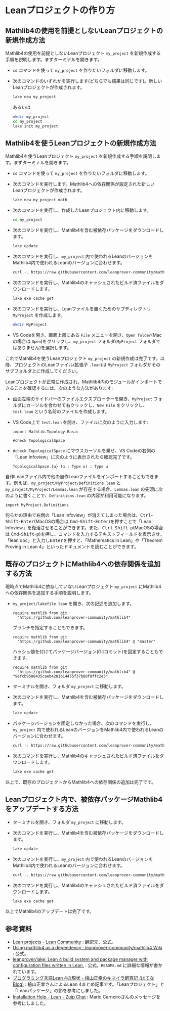 # Leanプロジェクトの作り方

## Mathlib4の使用を前提としないLeanプロジェクトの新規作成方法

Mathlib4の使用を前提としないLeanプロジェクト ``my_project`` を新規作成する手順を説明します。まずターミナルを開きます。

* ``cd`` コマンドを使って ``my_project`` を作りたいフォルダに移動します。

* 次のコマンドのいずれかを実行します(どちらでも結果は同じです)。新しいLeanプロジェクトが作成されます。

  ```sh
  lake new my_project
  ```

  あるいは

  ```sh
  mkdir my_project
  cd my_project
  lake init my_project
  ```

## Mathlib4を使うLeanプロジェクトの新規作成方法

Mathlib4を使うLeanプロジェクト ``my_project`` を新規作成する手順を説明します。まずターミナルを開きます。

* ``cd`` コマンドを使って ``my_project`` を作りたいフォルダに移動します。

* 次のコマンドを実行します。Mathlib4への依存関係が設定された新しいLeanプロジェクトが作成されます。

  ```sh
  lake new my_project math
  ```

* 次のコマンドを実行し、作成したLeanプロジェクト内に移動します。

  ```sh
  cd my_project
  ```

* 次のコマンドを実行し、Mathlib4を含む被依存パッケージをダウンロードします。

  ```sh
  lake update
  ```

* 次のコマンドを実行し、``my_project`` 内で使われるLeanのバージョンをMathlib4内で使われるLeanのバージョンに合わせます。

  ```sh
  curl -L https://raw.githubusercontent.com/leanprover-community/mathlib4/master/lean-toolchain -o lean-toolchain
  ```

* 次のコマンドを実行し、Mathlib4のキャッシュされたビルド済ファイルをダウンロードします。

  ```sh
  lake exe cache get
  ```

* 次のコマンドを実行し、Leanファイルを置くためのサブディレクトリ ``MyProject`` を作成します。

  ```sh
  mkdir MyProject
  ```

* VS Codeを開き、画面上部にある ``File`` メニューを開き、``Open folder``(Macの場合は ``Open``)をクリックし、``my_project`` フォルダ(``MyProject`` フォルダではありません)を選択します。

これでMathlib4を使うLeanプロジェクト ``my_project`` の新規作成は完了です。以降、プロジェクトのLeanファイル(拡張子 ``.lean``)は ``MyProject`` フォルダかそのサブフォルダ上に作成してください。

Leanプロジェクトが正常に作成され、Mathlib4内のモジュールがインポートできることを確認するには、次のような方法があります:

* 画面左端のサイドバーのファイルエクスプローラーを開き、``MyProject`` フォルダにカーソルを合わせて右クリックし、``New File`` をクリックし、``test.lean`` という名前のファイルを作成します。

* VS Code上で ``test.lean`` を開き、ファイルに次のように入力します:

  ```lean
  import Mathlib.Topology.Basic
  
  #check TopologicalSpace
  ```

* ``#check TopologicalSpace`` にマウスカーソルを乗せ、VS Codeの右側の「Lean Infoview」に次のように表示されたら確認完了です。

  ```
  TopologicalSpace.{u} (α : Type u) : Type u
  ```

自作Leanファイル内で他の自作Leanファイルをインポートすることもできます。例えば、``my_project/MyProject/Definitions.lean`` と ``my_project/MyProject/Lemmas.lean`` が存在する場合、``Lemmas.lean`` の先頭に次のように書くことで、``Definitions.lean`` の内容が利用可能になります。

```lean
import MyProject.Definitions
```

何らかの理由で右側の「Lean Infoview」が消えてしまった場合は、<kbd>Ctrl</kbd>-<kbd>Shift</kbd>-<kbd>Enter</kbd>(MacOSの場合は <kbd>Cmd</kbd>-<kbd>Shift</kbd>-<kbd>Enter</kbd>)を押すことで「Lean Infoview」を復活させることができます。また、<kbd>Ctrl</kbd>-<kbd>Shift</kbd>-<kbd>p</kbd>(MacOSの場合は <kbd>Cmd</kbd>-<kbd>Shift</kbd>-<kbd>p</kbd>)を押し、コマンドを入力するテキストフィールドを表示させ、「lean doc」と入力し<kbd>Enter</kbd>を押すと、「Mathematics in Lean」や「Theorem Proving in Lean 4」といったドキュメントを読むことができます。

## 既存のプロジェクトにMathlib4への依存関係を追加する方法

現時点でMathlib4に依存していないLeanプロジェクト ``my_project`` にMathlib4への依存関係を追加する手順を説明します。

* ``my_project/lakefile.lean`` を開き、次の記述を追加します。

  ```lean
  require mathlib from git
    "https://github.com/leanprover-community/mathlib4"
  ```

  ブランチを指定することもできます。

  ```lean
  require mathlib from git
    "https://github.com/leanprover-community/mathlib4" @ "master"
  ```

  ハッシュ値を付けてパッケージバージョン(Gitコミット)を固定することもできます。

  ```lean
  require mathlib from git
    "https://github.com/leanprover-community/mathlib4" @
  "9efcb9508435caeb4281b14455f37b88f8ffc2e5"
  ```

* ターミナルを開き、フォルダ ``my_project`` に移動します。

* 次のコマンドを実行し、Mathlib4を含む被依存パッケージをダウンロードします。

  ```sh
  lake update
  ```

* パッケージバージョンを固定しなかった場合、次のコマンドを実行し、``my_project`` 内で使われるLeanのバージョンをMathlib4内で使われるLeanのバージョンに合わせます。

  ```sh
  curl -L https://raw.githubusercontent.com/leanprover-community/mathlib4/master/lean-toolchain -o lean-toolchain
  ```

* 次のコマンドを実行し、Mathlib4のキャッシュされたビルド済ファイルをダウンロードします。

  ```sh
  lake exe cache get
  ```

以上で、既存のプロジェクトからMathlib4への依存関係の追加は完了です。

## Leanプロジェクト内で、被依存パッケージMathlib4をアップデートする方法

* ターミナルを開き、フォルダ ``my_project`` に移動します。

* 次のコマンドを実行し、Mathlib4を含む被依存パッケージをダウンロードします。

  ```sh
  lake update
  ```

* 次のコマンドを実行し、``my_project`` 内で使われるLeanのバージョンをMathlib4内で使われるLeanのバージョンに合わせます。

  ```sh
  curl -L https://raw.githubusercontent.com/leanprover-community/mathlib4/master/lean-toolchain -o lean-toolchain
  ```

* 次のコマンドを実行し、Mathlib4のキャッシュされたビルド済ファイルをダウンロードします。

  ```sh
  lake exe cache get
  ```

以上でMathlib4のアップデートは完了です。

## 参考資料

- [Lean projects - Lean Community](https://leanprover-community.github.io/install/project.html) : 翻訳元、公式。
- [Using mathlib4 as a dependency · leanprover-community/mathlib4 Wiki](https://github.com/leanprover-community/mathlib4/wiki/Using-mathlib4-as-a-dependency) : 公式。
- [leanprover/lake: Lean 4 build system and package manager with configuration files written in Lean.](https://github.com/leanprover/lake) : 公式。``README.md`` に詳細な情報が書かれています。
- [プログラミング言語Lean 4の現状 - 檜山正幸のキマイラ飼育記 (はてなBlog)](https://m-hiyama.hatenablog.com/entry/2022/12/31/183948) : 檜山正幸さんによるLean 4まとめ記事です。「Leanプロジェクト」と「Leanパッケージ」の節を参考にしました。
- [Installation Help - Lean - Zuip Chat](https://leanprover.zulipchat.com/#narrow/stream/113489-new-members/topic/.E2.9C.94.20Installation.20help.2C/near/358005313) : 
Mario Carneiroさんのメッセージを参考にしました。
